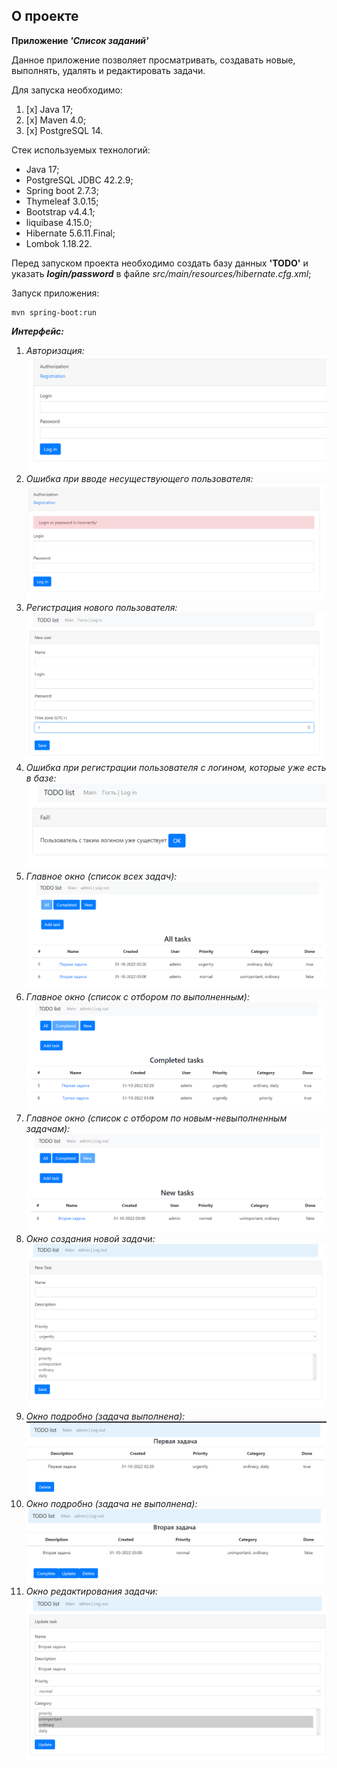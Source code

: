 ## О проекте

**Приложение _'Список заданий'_**

Данное приложение позволяет просматривать, создавать новые, выполнять, удалять и
редактировать задачи.

Для запуска необходимо:
1. [x] Java 17;
2. [x] Maven 4.0;
3. [x] PostgreSQL 14.

Стек используемых технологий:
* Java 17;
* PostgreSQL JDBC 42.2.9;
* Spring boot 2.7.3;
* Thymeleaf 3.0.15;
* Bootstrap v4.4.1;
* liquibase 4.15.0;
* Hibernate 5.6.11.Final;
* Lombok 1.18.22.

Перед запуском проекта необходимо создать базу данных **'TODO'** и указать
**_login/password_** в файле _src/main/resources/hibernate.cfg.xml_;

Запуск приложения:
```
mvn spring-boot:run
```

**_Интерфейс:_**

1. _Авторизация:_
![img.png](src/img/Authorization.png)
2. _Ошибка при вводе несуществующего пользователя:_
![img.png](src/img/FailAuth.png)
3. _Регистрация нового пользователя:_
![img.png](src/img/NewUser.png)
4. _Ошибка при регистрации пользователя с логином, которые уже есть в базе:_
![img.png](src/img/Fail.png)
5. _Главное окно (список всех задач):_
![img.png](src/img/AllTasks.png)
6. _Главное окно (список с отбором по выполненным):_
![img.png](src/img/CompletedTasks.png)
7. _Главное окно (список с отбором по новым-невыполненным задачам):_
![img.png](src/img/NewTasks.png)
8. _Окно создания новой задачи:_
![img.png](src/img/AddTasks.png)
9. _Окно подробно (задача выполнена):_
![img.png](src/img/CompletedTask.png)
10. _Окно подробно (задача не выполнена):_
![img_1.png](src/img/NewTask.png)
11. _Окно редактирования задачи:_
![img.png](src/img/UpdateTask.png)